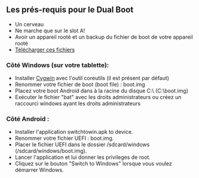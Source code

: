 ## Les prés-requis pour le Dual Boot

- Un cerveau
- Ne marche que sur le slot A!
- Avoir un appareil rooté et un backup du fichier de boot de votre appareil rooté
- [Télécharger ces fichiers](https://github.com/erdilS/Port-Windows-11-Xiaomi-Pad-5/releases/tag/dualboot)

### Côté Windows (sur votre tablette):

- Installer [Cygwin](https://www.cygwin.com/setup-x86_64.exe) avec l'outil coreutils (il est présent par défaut)
- Renommer votre fichier de boot (boot file) : boot.img
- Placez votre boot Android dans à la racine du disque C:\ (C:\boot.img)
- Exécuter le fichier "bat" avec les droits administrateurs ou créez un raccourci windows ayant les droits administrateurs

### Côté Android :

- Installer l'application switchtowin.apk to device.
- Renommer votre fichier UEFI : boot.img.
- Placer le fichier UEFI dans le dossier /sdcard/windows (/sdcard/windows/boot.img).
- Lancer l'application et lui donner les privileges de root.
- Cliquez sur le bouton "Switch to Windows" lorsque vous voulez démarrer Windows.
